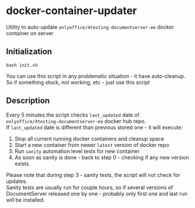 # docker-container-updater

Utility to auto-update `onlyoffice/4testing-documentserver-ee`
docker container on server

## Initialization

```shell script
bash init.sh
```

You can use this script in any problematic situation - it have auto-cleanup.\
So if something stuck, not working, etc - just use this script

## Description

Every 5 minutes the script checks `last_updated` date
of `onlyoffice/4testing-documentserver-ee` docker hub repo.\
If `last_updated` date is different than previous stored one - it will execute:

1. Stop all current running docker containers and cleanup space
2. Start a new container from newer `latest` version of docker repo
3. Run `sanity` automation level tests for new container
4. As soon as sanity is done - back to step 0 - checking if any new version exists.

Please note that during step 3 - sanity tests, the script will not check for updates.\
Sanity tests are usually run for couple hours, so if several
versions of DocumentServer released one
by one - probably only first one and last run will be installed.
